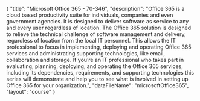 {
	"title": "Microsoft Office 365 - 70-346",
	"description": "Office 365 is a cloud based productivity suite for individuals, companies and even government agencies.  It is designed to deliver software as service to any and every user regardless of location. The Office 365 solution is designed to relieve the technical challenge of software management and delivery, regardless of location from the local IT personnel.  This allows the IT professional to focus in implementing, deploying and operating Office 365 services and administrating supporting technologies, like email, collaboration and storage.  If you’re an IT professional who takes part in evaluating, planning, deploying, and operating the Office 365 services, including its dependencies, requirements, and supporting technologies this series will demonstrate and help you to see what is involved in setting up Office 365 for your organization.",
	"dataFileName": "microsoftOffice365",
	"layout": "course"
}